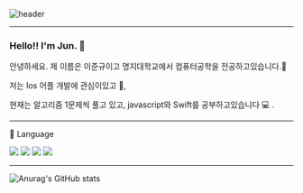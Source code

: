 ![header](https://capsule-render.vercel.app/api?type=rect&color=191970&height=200&section=header&text=Jun%20&fontSize=80&fontColor=FFFFFF&animation=fadeIn)

---

### Hello!! I'm Jun. 👋

안녕하세요. 제 이름은 이준규이고 명지대학교에서 컴퓨터공학을 전공하고있습니다.🏫

저는 Ios 어플 개발에 관심이있고 🍎,

현재는 알고리즘 1문제씩 풀고 있고, javascript와 Swift를 공부하고있습니다 💻 .



---

📝 Language

<img src="https://img.shields.io/badge/C-A8B9CC?style=flat-square&logo=c&logoColor=white"/> <img src="https://img.shields.io/badge/C++-00599C?style=flat-square&logo=cplusplus&logoColor=white"/> <img src="https://img.shields.io/badge/Swift-F05138?style=flat-square&logo=swift&logoColor=white"/> <img src="https://img.shields.io/badge/javascript-F7DF1E?style=flat-square&logo=javascript&logoColor=white"/>

---

![Anurag's GitHub stats](https://github-readme-stats.vercel.app/api?username=JunnKyuu&show_icons=true&theme=dark)
